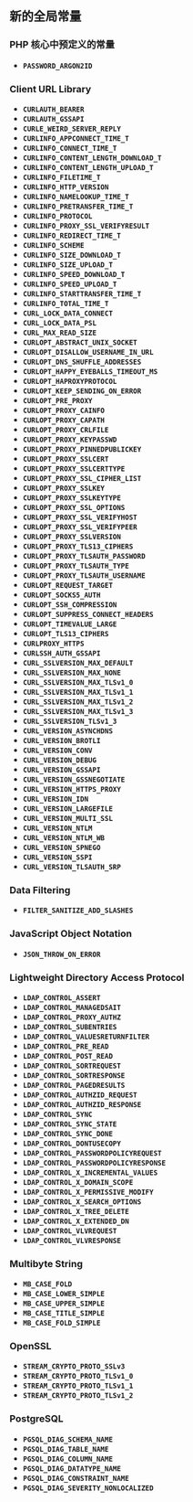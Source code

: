 新的全局常量
------------

### PHP 核心中预定义的常量

-   <span class="simpara">**`PASSWORD_ARGON2ID`**</span>

### Client URL Library

-   <span class="simpara">**`CURLAUTH_BEARER`**</span>
-   <span class="simpara">**`CURLAUTH_GSSAPI`**</span>
-   <span class="simpara">**`CURLE_WEIRD_SERVER_REPLY`**</span>
-   <span class="simpara">**`CURLINFO_APPCONNECT_TIME_T`**</span>
-   <span class="simpara">**`CURLINFO_CONNECT_TIME_T`**</span>
-   <span
    class="simpara">**`CURLINFO_CONTENT_LENGTH_DOWNLOAD_T`**</span>
-   <span class="simpara">**`CURLINFO_CONTENT_LENGTH_UPLOAD_T`**</span>
-   <span class="simpara">**`CURLINFO_FILETIME_T`**</span>
-   <span class="simpara">**`CURLINFO_HTTP_VERSION`**</span>
-   <span class="simpara">**`CURLINFO_NAMELOOKUP_TIME_T`**</span>
-   <span class="simpara">**`CURLINFO_PRETRANSFER_TIME_T`**</span>
-   <span class="simpara">**`CURLINFO_PROTOCOL`**</span>
-   <span class="simpara">**`CURLINFO_PROXY_SSL_VERIFYRESULT`**</span>
-   <span class="simpara">**`CURLINFO_REDIRECT_TIME_T`**</span>
-   <span class="simpara">**`CURLINFO_SCHEME`**</span>
-   <span class="simpara">**`CURLINFO_SIZE_DOWNLOAD_T`**</span>
-   <span class="simpara">**`CURLINFO_SIZE_UPLOAD_T`**</span>
-   <span class="simpara">**`CURLINFO_SPEED_DOWNLOAD_T`**</span>
-   <span class="simpara">**`CURLINFO_SPEED_UPLOAD_T`**</span>
-   <span class="simpara">**`CURLINFO_STARTTRANSFER_TIME_T`**</span>
-   <span class="simpara">**`CURLINFO_TOTAL_TIME_T`**</span>
-   <span class="simpara">**`CURL_LOCK_DATA_CONNECT`**</span>
-   <span class="simpara">**`CURL_LOCK_DATA_PSL`**</span>
-   <span class="simpara">**`CURL_MAX_READ_SIZE`**</span>
-   <span class="simpara">**`CURLOPT_ABSTRACT_UNIX_SOCKET`**</span>
-   <span class="simpara">**`CURLOPT_DISALLOW_USERNAME_IN_URL`**</span>
-   <span class="simpara">**`CURLOPT_DNS_SHUFFLE_ADDRESSES`**</span>
-   <span class="simpara">**`CURLOPT_HAPPY_EYEBALLS_TIMEOUT_MS`**</span>
-   <span class="simpara">**`CURLOPT_HAPROXYPROTOCOL`**</span>
-   <span class="simpara">**`CURLOPT_KEEP_SENDING_ON_ERROR`**</span>
-   <span class="simpara">**`CURLOPT_PRE_PROXY`**</span>
-   <span class="simpara">**`CURLOPT_PROXY_CAINFO`**</span>
-   <span class="simpara">**`CURLOPT_PROXY_CAPATH`**</span>
-   <span class="simpara">**`CURLOPT_PROXY_CRLFILE`**</span>
-   <span class="simpara">**`CURLOPT_PROXY_KEYPASSWD`**</span>
-   <span class="simpara">**`CURLOPT_PROXY_PINNEDPUBLICKEY`**</span>
-   <span class="simpara">**`CURLOPT_PROXY_SSLCERT`**</span>
-   <span class="simpara">**`CURLOPT_PROXY_SSLCERTTYPE`**</span>
-   <span class="simpara">**`CURLOPT_PROXY_SSL_CIPHER_LIST`**</span>
-   <span class="simpara">**`CURLOPT_PROXY_SSLKEY`**</span>
-   <span class="simpara">**`CURLOPT_PROXY_SSLKEYTYPE`**</span>
-   <span class="simpara">**`CURLOPT_PROXY_SSL_OPTIONS`**</span>
-   <span class="simpara">**`CURLOPT_PROXY_SSL_VERIFYHOST`**</span>
-   <span class="simpara">**`CURLOPT_PROXY_SSL_VERIFYPEER`**</span>
-   <span class="simpara">**`CURLOPT_PROXY_SSLVERSION`**</span>
-   <span class="simpara">**`CURLOPT_PROXY_TLS13_CIPHERS`**</span>
-   <span class="simpara">**`CURLOPT_PROXY_TLSAUTH_PASSWORD`**</span>
-   <span class="simpara">**`CURLOPT_PROXY_TLSAUTH_TYPE`**</span>
-   <span class="simpara">**`CURLOPT_PROXY_TLSAUTH_USERNAME`**</span>
-   <span class="simpara">**`CURLOPT_REQUEST_TARGET`**</span>
-   <span class="simpara">**`CURLOPT_SOCKS5_AUTH`**</span>
-   <span class="simpara">**`CURLOPT_SSH_COMPRESSION`**</span>
-   <span class="simpara">**`CURLOPT_SUPPRESS_CONNECT_HEADERS`**</span>
-   <span class="simpara">**`CURLOPT_TIMEVALUE_LARGE`**</span>
-   <span class="simpara">**`CURLOPT_TLS13_CIPHERS`**</span>
-   <span class="simpara">**`CURLPROXY_HTTPS`**</span>
-   <span class="simpara">**`CURLSSH_AUTH_GSSAPI`**</span>
-   <span class="simpara">**`CURL_SSLVERSION_MAX_DEFAULT`**</span>
-   <span class="simpara">**`CURL_SSLVERSION_MAX_NONE`**</span>
-   <span class="simpara">**`CURL_SSLVERSION_MAX_TLSv1_0`**</span>
-   <span class="simpara">**`CURL_SSLVERSION_MAX_TLSv1_1`**</span>
-   <span class="simpara">**`CURL_SSLVERSION_MAX_TLSv1_2`**</span>
-   <span class="simpara">**`CURL_SSLVERSION_MAX_TLSv1_3`**</span>
-   <span class="simpara">**`CURL_SSLVERSION_TLSv1_3`**</span>
-   <span class="simpara">**`CURL_VERSION_ASYNCHDNS`**</span>
-   <span class="simpara">**`CURL_VERSION_BROTLI`**</span>
-   <span class="simpara">**`CURL_VERSION_CONV`**</span>
-   <span class="simpara">**`CURL_VERSION_DEBUG`**</span>
-   <span class="simpara">**`CURL_VERSION_GSSAPI`**</span>
-   <span class="simpara">**`CURL_VERSION_GSSNEGOTIATE`**</span>
-   <span class="simpara">**`CURL_VERSION_HTTPS_PROXY`**</span>
-   <span class="simpara">**`CURL_VERSION_IDN`**</span>
-   <span class="simpara">**`CURL_VERSION_LARGEFILE`**</span>
-   <span class="simpara">**`CURL_VERSION_MULTI_SSL`**</span>
-   <span class="simpara">**`CURL_VERSION_NTLM`**</span>
-   <span class="simpara">**`CURL_VERSION_NTLM_WB`**</span>
-   <span class="simpara">**`CURL_VERSION_SPNEGO`**</span>
-   <span class="simpara">**`CURL_VERSION_SSPI`**</span>
-   <span class="simpara">**`CURL_VERSION_TLSAUTH_SRP`**</span>

### Data Filtering

-   <span class="simpara">**`FILTER_SANITIZE_ADD_SLASHES`**</span>

### JavaScript Object Notation

-   <span class="simpara">**`JSON_THROW_ON_ERROR`**</span>

### Lightweight Directory Access Protocol

-   <span class="simpara">**`LDAP_CONTROL_ASSERT`**</span>
-   <span class="simpara">**`LDAP_CONTROL_MANAGEDSAIT`**</span>
-   <span class="simpara">**`LDAP_CONTROL_PROXY_AUTHZ`**</span>
-   <span class="simpara">**`LDAP_CONTROL_SUBENTRIES`**</span>
-   <span class="simpara">**`LDAP_CONTROL_VALUESRETURNFILTER`**</span>
-   <span class="simpara">**`LDAP_CONTROL_PRE_READ`**</span>
-   <span class="simpara">**`LDAP_CONTROL_POST_READ`**</span>
-   <span class="simpara">**`LDAP_CONTROL_SORTREQUEST`**</span>
-   <span class="simpara">**`LDAP_CONTROL_SORTRESPONSE`**</span>
-   <span class="simpara">**`LDAP_CONTROL_PAGEDRESULTS`**</span>
-   <span class="simpara">**`LDAP_CONTROL_AUTHZID_REQUEST`**</span>
-   <span class="simpara">**`LDAP_CONTROL_AUTHZID_RESPONSE`**</span>
-   <span class="simpara">**`LDAP_CONTROL_SYNC`**</span>
-   <span class="simpara">**`LDAP_CONTROL_SYNC_STATE`**</span>
-   <span class="simpara">**`LDAP_CONTROL_SYNC_DONE`**</span>
-   <span class="simpara">**`LDAP_CONTROL_DONTUSECOPY`**</span>
-   <span
    class="simpara">**`LDAP_CONTROL_PASSWORDPOLICYREQUEST`**</span>
-   <span
    class="simpara">**`LDAP_CONTROL_PASSWORDPOLICYRESPONSE`**</span>
-   <span class="simpara">**`LDAP_CONTROL_X_INCREMENTAL_VALUES`**</span>
-   <span class="simpara">**`LDAP_CONTROL_X_DOMAIN_SCOPE`**</span>
-   <span class="simpara">**`LDAP_CONTROL_X_PERMISSIVE_MODIFY`**</span>
-   <span class="simpara">**`LDAP_CONTROL_X_SEARCH_OPTIONS`**</span>
-   <span class="simpara">**`LDAP_CONTROL_X_TREE_DELETE`**</span>
-   <span class="simpara">**`LDAP_CONTROL_X_EXTENDED_DN`**</span>
-   <span class="simpara">**`LDAP_CONTROL_VLVREQUEST`**</span>
-   <span class="simpara">**`LDAP_CONTROL_VLVRESPONSE`**</span>

### Multibyte String

-   <span class="simpara">**`MB_CASE_FOLD`**</span>
-   <span class="simpara">**`MB_CASE_LOWER_SIMPLE`**</span>
-   <span class="simpara">**`MB_CASE_UPPER_SIMPLE`**</span>
-   <span class="simpara">**`MB_CASE_TITLE_SIMPLE`**</span>
-   <span class="simpara">**`MB_CASE_FOLD_SIMPLE`**</span>

### OpenSSL

-   <span class="simpara">**`STREAM_CRYPTO_PROTO_SSLv3`**</span>
-   <span class="simpara">**`STREAM_CRYPTO_PROTO_TLSv1_0`**</span>
-   <span class="simpara">**`STREAM_CRYPTO_PROTO_TLSv1_1`**</span>
-   <span class="simpara">**`STREAM_CRYPTO_PROTO_TLSv1_2`**</span>

### PostgreSQL

-   <span class="simpara">**`PGSQL_DIAG_SCHEMA_NAME`**</span>
-   <span class="simpara">**`PGSQL_DIAG_TABLE_NAME`**</span>
-   <span class="simpara">**`PGSQL_DIAG_COLUMN_NAME`**</span>
-   <span class="simpara">**`PGSQL_DIAG_DATATYPE_NAME`**</span>
-   <span class="simpara">**`PGSQL_DIAG_CONSTRAINT_NAME`**</span>
-   <span class="simpara">**`PGSQL_DIAG_SEVERITY_NONLOCALIZED`**</span>

